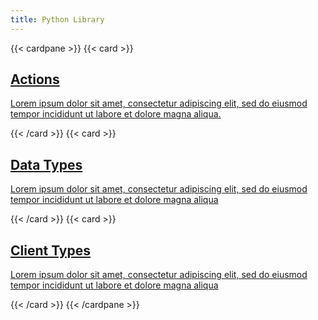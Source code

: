 ```yaml
---
title: Python Library
---
```


{{< cardpane >}}
    {{< card >}}
        <a href="/ref/python-library/actions">
        <h2 className="card-title">Actions</h2>
        <p className="card-content">Lorem ipsum dolor sit amet, consectetur adipiscing elit, sed do eiusmod tempor incididunt ut labore et dolore magna aliqua.</p>
        </a>
    {{< /card >}}
    {{< card >}}
        <a href="/ref/python-library/data_types">
        <h2 className="card-title">Data Types</h2>
        <p className="card-content">Lorem ipsum dolor sit amet, consectetur adipiscing elit, sed do eiusmod tempor incididunt ut labore et dolore magna aliqua</p>
        </a>
    {{< /card >}}
        {{< card >}}
        <a href="/ref/python-library/client_types">
        <h2 className="card-title">Client Types</h2>
        <p className="card-content">Lorem ipsum dolor sit amet, consectetur adipiscing elit, sed do eiusmod tempor incididunt ut labore et dolore magna aliqua</p>
        </a>
    {{< /card >}}
    {{< /cardpane >}}
